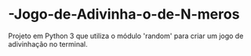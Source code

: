 # -Jogo-de-Adivinha-o-de-N-meros
Projeto em Python 3 que utiliza o módulo 'random' para criar um jogo de adivinhação no terminal.
